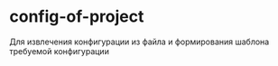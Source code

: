 # config-of-project
Для извлечения конфигурации из файла и формирования шаблона требуемой конфигурации
